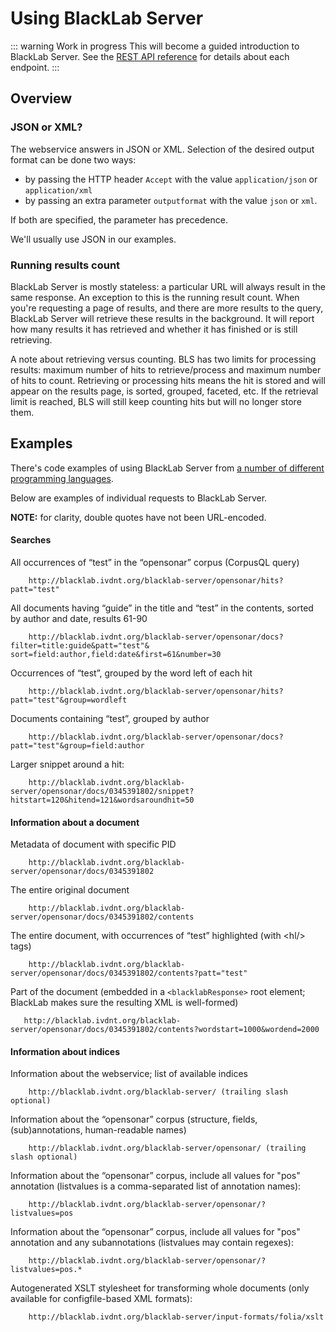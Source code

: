 # Using BlackLab Server

::: warning Work in progress
This will become a guided introduction to BlackLab Server. See the [REST API reference](rest-api/) for details about each endpoint.
:::

## Overview

### JSON or XML?

The webservice answers in JSON or XML. Selection of the desired output format can be done two ways:

- by passing the HTTP header `Accept` with the value `application/json` or `application/xml`
- by passing an extra parameter `outputformat` with the value `json` or `xml`.

If both are specified, the parameter has precedence.

We'll usually use JSON in our examples.


### Running results count

BlackLab Server is mostly stateless: a particular URL will always result in the same response. An exception to this is the running result count. When you're requesting a page of results, and there are more results to the query, BlackLab Server will retrieve these results in the background. It will report how many results it has retrieved and whether it has finished or is still retrieving.

A note about retrieving versus counting. BLS has two limits for processing results: maximum number of hits to retrieve/process and maximum number of hits to count. Retrieving or processing hits means the hit is stored and will appear on the results page, is sorted, grouped, faceted, etc. If the retrieval limit is reached, BLS will still keep counting hits but will no longer store them.


## Examples

There's code examples of using BlackLab Server from [a number of different programming languages](blacklab-server-different-languages.html).

Below are examples of individual requests to BlackLab Server.

**NOTE:** for clarity, double quotes have not been URL-encoded.

#### Searches

All occurrences of “test” in the “opensonar” corpus (CorpusQL query)

		http://blacklab.ivdnt.org/blacklab-server/opensonar/hits?patt="test"

All documents having “guide” in the title and “test” in the contents, sorted by author and date, results 61-90

		http://blacklab.ivdnt.org/blacklab-server/opensonar/docs?filter=title:guide&patt="test"& sort=field:author,field:date&first=61&number=30

Occurrences of “test”, grouped by the word left of each hit

		http://blacklab.ivdnt.org/blacklab-server/opensonar/hits?patt="test"&group=wordleft

Documents containing “test”, grouped by author

		http://blacklab.ivdnt.org/blacklab-server/opensonar/docs?patt="test"&group=field:author

Larger snippet around a hit:

        http://blacklab.ivdnt.org/blacklab-server/opensonar/docs/0345391802/snippet?hitstart=120&hitend=121&wordsaroundhit=50

#### Information about a document

Metadata of document with specific PID

		http://blacklab.ivdnt.org/blacklab-server/opensonar/docs/0345391802

The entire original document

		http://blacklab.ivdnt.org/blacklab-server/opensonar/docs/0345391802/contents

The entire document, with occurrences of “test” highlighted (with <hl/\> tags)

		http://blacklab.ivdnt.org/blacklab-server/opensonar/docs/0345391802/contents?patt="test"

Part of the document (embedded in a `<blacklabResponse>` root element; BlackLab makes sure the resulting XML is well-formed)

       http://blacklab.ivdnt.org/blacklab-server/opensonar/docs/0345391802/contents?wordstart=1000&wordend=2000


#### Information about indices

Information about the webservice; list of available indices

        http://blacklab.ivdnt.org/blacklab-server/ (trailing slash optional)

Information about the “opensonar” corpus (structure, fields, (sub)annotations, human-readable names)

        http://blacklab.ivdnt.org/blacklab-server/opensonar/ (trailing slash optional)

Information about the “opensonar” corpus, include all values for "pos" annotation (listvalues is a comma-separated list of annotation names):

        http://blacklab.ivdnt.org/blacklab-server/opensonar/?listvalues=pos

Information about the “opensonar” corpus, include all values for "pos" annotation and any subannotations (listvalues may contain regexes):

        http://blacklab.ivdnt.org/blacklab-server/opensonar/?listvalues=pos.*

Autogenerated XSLT stylesheet for transforming whole documents (only available for configfile-based XML formats):

        http://blacklab.ivdnt.org/blacklab-server/input-formats/folia/xslt

